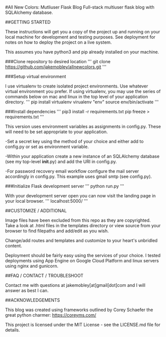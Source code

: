 #All New Colors: Mutliuser Flask Blog
Full-stack multiuser flask blog with SQLAlchemy database.

##GETTING STARTED

These instructions will get you a copy of the project up and running on your local machine for development and testing purposes. See deployment for notes on how to deploy the project on a live system.

This assumes you have python3 and pip already installed on your machine.

###Clone repository to desired location
'''
git clone https://github.com/jakemobley/allnewcolors.git
'''

###Setup virtual environment

I use virtualenv to create isolated project environments. Use whatever virtual environment you prefer. If using virtualenv, you may use the series of commands below on mac and linux in the top level of your application directory.
'''
pip install virtualenv
virualenv "env"
source env/bin/activate
'''

###Install dependencies 
'''
pip3 install -r requirements.txt
pip freeze > requirements.txt
'''

This version uses environment variables as assignments in config.py. These will need to be set appropriate to your application. 

-Set a secret key using the method of your choice and either add to config.py or set as environment variable. 

-Within your application create a new instance of an SQLAlchemy database (see my top-level __init__.py) and add the URI in config.py.

-For password recovery email workflow configure the mail server accordingly in config.py. This example uses gmail smtp (see config.py).

###Initialize Flask development server
'''
python run.py
'''

With your development server open you can now visit the landing page in your local browser.
'''
	localhost:5000/
'''

##CUSTOMIZE / ADDITIONAL

Image files have been excluded from this repo as they are copyrighted. Take a look at .html files in the templates directory or view source from your browser to find filepaths and add/edit as you wish.

Change/add routes and templates and customize to your heart's unbridled content.

Deployment should be fairly easy using the services of your choice. I tested deployments using App Engine on Google Cloud Platform and linux servers using nginx and gunicorn.

##FAQ / CONTACT / TROUBLESHOOT

Contact me with questions at jakemobley[at]gmail[dot]com and I will answer as best I can.

##ACKNOWLEDGEMENTS

This blog was created using frameworks outlined by Corey Schaefer the great python charmer: https://coreyms.com/

This project is licensed under the MIT License - see the LICENSE.md file for details.